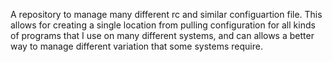 A repository to manage many different rc and similar configuartion file. This allows for creating a single location from pulling configuration for all kinds of programs that I use on many different systems, and can allows a better way to manage different variation that some systems require.
